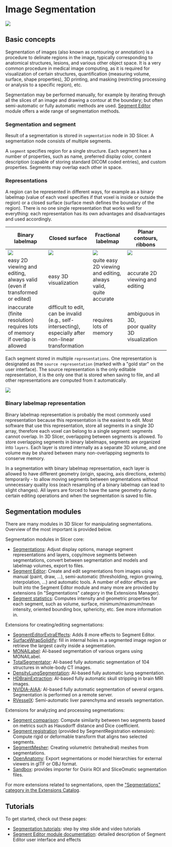 # Image Segmentation

![](https://github.com/Slicer/Slicer/releases/download/docs-resources/image_segmentation_views.png)

## Basic concepts

Segmentation of images (also known as contouring or annotation) is a procedure to delinate regions in the image, typically corresponding to anatomical structures, lesions, and various other object space.
It is a very common procedure in medical image computing, as it is required for visualization of certain structures, quantification (measuring volume, surface, shape properties), 3D printing, and masking (restricting processing or analysis to a specific region), etc.

Segmentation may be performed manually, for example by iterating through all the slices of an image and drawing a contour at the boundary; but often semi-automatic or fully automatic methods are used. [Segment Editor](modules/segmenteditor.md) module offers a wide range of segmentation methods.

### Segmentation and segment

Result of a segmentation is stored in `segmentation` node in 3D Slicer. A segmentation node consists of multiple segments.

A `segment` specifies region for a single structure. Each segment has a number of properties, such as name, preferred display color, content description (capable of storing standard DICOM coded entries), and custom properties. Segments may overlap each other in space.

### Representations

A region can be represented in different ways, for example as a binary labelmap (value of each voxel specifies if that voxel is inside or outside the region) or a closed surface (surface mesh defines the boundary of the region). There is no one single representation that works well for everything: each representation has its own advantages and disadvantages and used accordingly.

| Binary labelmap                                                               | Closed surface                                                                                          | Fractional labelmap                                             | Planar contours, ribbons                       |
|-------------------------------------------------------------------------------|---------------------------------------------------------------------------------------------------------|-----------------------------------------------------------------|------------------------------------------------|
| ![](https://github.com/Slicer/Slicer/releases/download/docs-resources/image_segmentation_binary_labelmap.png)                                         | ![](https://github.com/Slicer/Slicer/releases/download/docs-resources/image_segmentation_closed_surface.png)                                                                    | ![](https://github.com/Slicer/Slicer/releases/download/docs-resources/image_segmentation_fractional_labelmap.png)                       | ![](https://github.com/Slicer/Slicer/releases/download/docs-resources/image_segmentation_planar_contour_ribbon.png)    |
| easy 2D viewing and editing, <br>always valid (even if<br>transformed or edited)     | easy 3D visualization                                                                                   | quite easy 2D viewing<br>and editing,<br>always valid,<br>quite accurate | accurate 2D viewing and editing                |
| inaccurate (finite resolution)<br>requires lots of memory<br>if overlap is allowed | difficult to edit,<br>can be invalid<br>(e.g., self-intersecting),<br>especially after non-linear<br>transformation | requires lots of memory                                         | ambiguous in 3D,<br>poor quality<br>3D visualization |

Each segment stored in multiple `representations`. One representation is designated as the `source representation` (marked with a "gold star" on the user interface). The source representation is the only editable representation, it is the only one that is stored when saving to file, and all other representations are computed from it automatically.

![](https://github.com/Slicer/Slicer/releases/download/docs-resources/image_segmentation_representations.png)

### Binary labelmap representation

Binary labelmap representation is probably the most commonly used representation because this representation is the easiest to edit. Most software that use this representation, store all segments in a single 3D array, therefore each voxel can belong to a single segment: segments cannot overlap. In 3D Slicer, overlapping between segments is allowed. To store overlapping segments in binary labelmaps, segments are organized into `layers`. Each layer is stored internally as a separate 3D volume, and one volume may be shared between many non-overlapping segments to conserve memory.

In a segmentation with binary labelmap representation, each layer is allowed to have different geometry (origin, spacing, axis directions, extents) temporarily - to allow moving segments between segmentations without unnecessary quality loss (each resampling of a binary labelmap can lead to slight changes). All layers are forced to have the same geometry during certain editing operations and when the segmentation is saved to file.

## Segmentation modules

There are many modules in 3D Slicer for manipulating segmentations. Overview of the most important is provided below.

Segmentation modules in Slicer core:
- [Segmentations](modules/segmentations.md): Adjust display options, manage segment representations and layers, copy/move segments between segmentations, convert between segmentation and models and labelmap volumes, export to files.
- [Segment Editor](modules/segmenteditor.md): Create and edit segmentations from images using manual (paint, draw, ...), semi-automatic (thresholding, region growing, interpolation, ...) and automatic tools. A number of editor effects are built into the Segment Editor module and many more are provided by extensions (in "Segmentations" category in the Extensions Manager).
- [Segment statistics](modules/segmentstatistics.md): Computes intensity and geometric properties for each segment, such as volume, surface, minimum/maximum/mean intensity, oriented bounding box, sphericity, etc. See more information in.

Extensions for creating/editing segmentations:
- [SegmentEditorExtraEffects](https://github.com/lassoan/SlicerSegmentEditorExtraEffects): Adds 8 more effects to Segment Editor.
- [SurfaceWrapSolidify](https://github.com/sebastianandress/Slicer-SurfaceWrapSolidify): fill in internal holes in a segmented image region or retrieve the largest cavity inside a segmentation.
- [MONAILabel](https://github.com/Project-MONAI/MONAILabel/tree/main/plugins/slicer/MONAILabel): AI-based segmentation of various organs using MONAILabel.
- [TotalSegmentator](https://github.com/lassoan/SlicerTotalSegmentator): AI-based fully automatic segmentation of 104 structures in whole-body CT images.
- [DensityLungSegmentation](https://github.com/pzaffino/SlicerDensityLungSegmentation): AI-based fully automatic lung segmentation.
- [HDBrainExtraction](https://github.com/lassoan/SlicerHDBrainExtraction): AI-based fully automatic skull stripping in brain MRI images.
- [NVIDIA-AIAA](https://github.com/NVIDIA/ai-assisted-annotation-client/tree/master/slicer-plugin): AI-based fully automatic segmentation of several organs. Segmentation is performed on a remote server.
- [RVesselX](https://github.com/R-Vessel-X/SlicerRVXLiverSegmentation): Semi-automatic liver parenchyma and vessels segmentation.

Extensions for analyzing and processing segmentations:
- [Segment comparison](https://www.slicer.org/wiki/Documentation/Nightly/Modules/SegmentComparison): Compute similarity between two segments based on metrics such as Hausdorff distance and Dice coefficient.
- [Segment registration](https://github.com/SlicerRt/SegmentRegistration) (provided by SegmentRegistration extension):
Compute rigid or deformable transform that aligns two selected segments.
- [SegmentMesher](https://github.com/lassoan/SlicerSegmentMesher): Creating volumetric (tetrahedral) meshes from segmentations.
- [OpenAnatomy](https://github.com/PerkLab/SlicerOpenAnatomy): Export segmentations or model hierarchies for external viewers in glTF or OBJ format.
- [Sandbox](https://github.com/PerkLab/SlicerSandbox): provides importer for Osirix ROI and SliceOmatic segmentation files.

For more extensions related to segmentations, open the ["Segmentations" category in the Extensions Catalog](https://extensions.slicer.org/catalog/Segmentation/30893/win).

## Tutorials

To get started, check out these pages:
- [Segmentation tutorials](https://www.slicer.org/wiki/Documentation/Nightly/Training#Segmentation): step by step slide and video tutorials
- [Segment Editor module documentation](modules/segmenteditor.md): detailed description of Segment Editor user interface and effects
